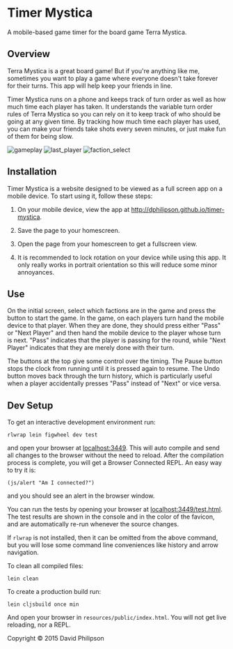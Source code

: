 # Timer Mystica

A mobile-based game timer for the board game Terra Mystica.

## Overview

Terra Mystica is a great board game! But if you're anything like me, sometimes
you want to play a game where everyone doesn't take forever for their turns.
This app will help keep your friends in line.

Timer Mystica runs on a phone and keeps track of turn order as well as how much
time each player has taken. It understands the variable turn order rules of
Terra Mystica so you can rely on it to keep track of who should be going at any
given time. By tracking how much time each player has used, you can make your
friends take shots every seven minutes, or just make fun of them for being
slow.

![gameplay](https://cloud.githubusercontent.com/assets/1661903/12667350/4adb8cb4-c5ff-11e5-8f82-b38fa3dc39c5.png) ![last_player](https://cloud.githubusercontent.com/assets/1661903/12667351/4adc2a7a-c5ff-11e5-9cee-4d2b1c6c9be7.png) ![faction_select](https://cloud.githubusercontent.com/assets/1661903/12667349/4ad76db4-c5ff-11e5-854d-fabb79a0042d.png)

## Installation

Timer Mystica is a website designed to be viewed as a full screen app on a
mobile device. To start using it, follow these steps:

1. On your mobile device, view the app at
   <http://dphilipson.github.io/timer-mystica>.

2. Save the page to your homescreen.

3. Open the page from your homescreen to get a fullscreen view.

4. It is recommended to lock rotation on your device while using this app. It
   only really works in portrait orientation so this will reduce some minor
   annoyances.

## Use

On the initial screen, select which factions are in the game and press the
button to start the game. In the game, on each players turn hand the mobile
device to that player. When they are done, they should press either "Pass" or
"Next Player" and then hand the mobile device to the player whose turn is next.
"Pass" indicates that the player is passing for the round, while "Next Player"
indicates that they are merely done with their turn.

The buttons at the top give some control over the timing. The Pause button
stops the clock from running until it is pressed again to resume. The Undo
button moves back through the turn history, which is particularly useful when a
player accidentally presses "Pass" instead of "Next" or vice versa.

## Dev Setup

To get an interactive development environment run:

    rlwrap lein figwheel dev test

and open your browser at [localhost:3449](http://localhost:3449/).
This will auto compile and send all changes to the browser without the
need to reload. After the compilation process is complete, you will
get a Browser Connected REPL. An easy way to try it is:

    (js/alert "Am I connected?")

and you should see an alert in the browser window.

You can run the tests by opening your browser at
[localhost:3449/test.html](http://localhost:3449/test.html). The test results
are shown in the console and in the color of the favicon, and are automatically
re-run whenever the source changes.

If `rlwrap` is not installed, then it can be omitted from the above command,
but you will lose some command line conveniences like history and arrow
navigation.

To clean all compiled files:

    lein clean

To create a production build run:

    lein cljsbuild once min

And open your browser in `resources/public/index.html`. You will not
get live reloading, nor a REPL. 

Copyright © 2015 David Philipson
